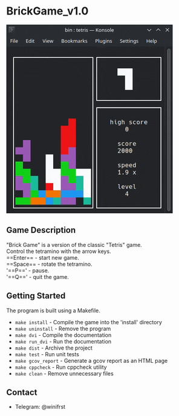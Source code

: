  # BrickGame_v1.0

![gameplay](misc/images/gameplay.gif)  

 ## Game Description  
 "Brick Game" is a version of the classic "Tetris" game.  
 Control the tetramino with the arrow keys.  
 ==Enter== - start new game.  
 ==Space== - rotate the tetramino.  
 '==P==' - pause.  
 '==Q==' - quit the game.  

 ## Getting Started  
 The program is built using a Makefile.  

* `make install` - Compile the game into the 'install' directory  
* `make uninstall` - Remove the program  
* `make dvi` - Compile the documentation  
* `make run_dvi` - Run the documentation  
* `make dist` - Archive the project  
* `make test` - Run unit tests  
* `make gcov_report` - Generate a gcov report as an HTML page  
* `make cppcheck` - Run cppcheck utility  
* `make clean` - Remove unnecessary files  

 ## Contact  
 - Telegram: @winifrst  